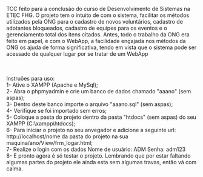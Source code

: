 TCC feito para a conclusão do curso de Desenvolvimento de Sistemas na ETEC FHG. 
O projeto tem o intuito de com o sistema, facilitar os métodos utilizados pela ONG para o cadastro de novos voluntários, 
cadastro de adotantes bloqueados, cadastro de equipes para os eventos e o gerenciamento total dos itens citados. 
Antes, todo o trabalho da ONG era feito em papel, e com o WebApp, a facilidade engajada nos métodos da ONG os ajuda de forma significativa, 
tendo em vista que o sistema pode ser acessado de qualquer lugar por se tratar de um WebApp

<br><br>
Instruões para uso: <br>
1- Ative o XAMPP (Apache e MySql); <br>
2- Abra o phpmyadmin e crie um banco de dados chamado "aaano" (sem aspas); <br>
3- Dentro deste banco importe o arquivo "aaano.sql" (sem aspas);<br>
4- Verifique se foi importado sem erros; <br>
5- Coloque a pasta do projeto dentro da pasta "htdocs" (sem aspas) do seu XAMPP (C:\xampp\htdocs);<br>
6- Para iniciar o projeto no seu anvegador e adicione a seguinte url: http://localhost/nome da pasta do projeto na sua maquina/ano/View/frm_logar.html; <br>
7- Realize o login com os dados Nome de usuário: ADM Senha: adm123 <br>
8- E pronto agora é só testar o projeto. Lembrando que por estar faltando algumas partes do projeto ele ainda esta sem algumas travas, então vá com calma.<br>
